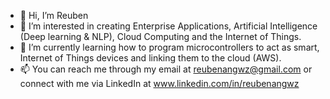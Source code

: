 - 👋 Hi, I’m Reuben
- 👀 I’m interested in creating Enterprise Applications, Artificial Intelligence (Deep learning & NLP), Cloud Computing and the Internet of Things.
- 🌱 I’m currently learning how to program microcontrollers to act as smart, Internet of Things devices and linking them to the cloud (AWS).
- 📫 You can reach me through my email at reubenangwz@gmail.com or connect with me via LinkedIn at www.linkedin.com/in/reubenangwz

<!---
reubenwz/reubenwz is a ✨ special ✨ repository because its `README.md` (this file) appears on your GitHub profile.
You can click the Preview link to take a look at your changes.
--->
